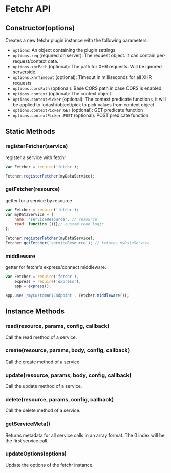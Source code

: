 # Fetchr API

## Constructor(options)

Creates a new fetchr plugin instance with the following parameters:

 * `options`: An object containing the plugin settings
 * `options.req` (required on server): The request object.  It can contain per-request/context data.
 * `options.xhrPath` (optional): The path for XHR requests. Will be ignored serverside.
 * `options.xhrTimeout` (optional): Timeout in milliseconds for all XHR requests
 * `options.corsPath` (optional): Base CORS path in case CORS is enabled
 * `options.context` (optional): The context object 
 * `options.contextPicker` (optional): The context predicate functions, it will be applied to lodash/object/pick to pick values from context object
 * `options.contextPicker.GET` (optional): GET predicate function
 * `options.contextPicker.POST` (optional): POST predicate function

## Static Methods

### registerFetcher(service)

register a service with fetchr

```js
var Fetcher = require('fetchr');

Fetcher.registerFetcher(myDataService);
```

### getFetcher(resource)

getter for a service by resource

```js
var Fetcher = require('fetchr');
var myDataService = {
    name: 'serviceResource', // resource
    read: function (){}// custom read logic
};

Fetcher.registerFetcher(myDataService);
Fetcher.getFetcher('serviceResource'); // returns myDataService
```

### middleware

getter for fetchr's express/connect middleware.

```js
var Fetcher = require('fetchr'),
    express = require('express'),
    app = express();

app.use('/myCustomAPIEndpoint', Fetcher.middleware());
```

## Instance Methods

### read(resource, params, config, callback)

Call the read method of a service.

### create(resource, params, body, config, callback)

Call the create method of a service.

### update(resource, params, body, config, callback)

Call the update method of a service.

### delete(resource, params, config, callback)

Call the delete method of a service.

### getServiceMeta()

Returns metadata for all service calls in an array format.
The 0 index will be the first service call.

### updateOptions(options)

Update the options of the fetchr instance.
